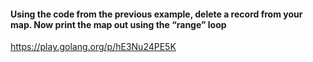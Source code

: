 #### Using the code from the previous example, delete a record from your map. Now print the map out using the “range” loop

https://play.golang.org/p/hE3Nu24PE5K
